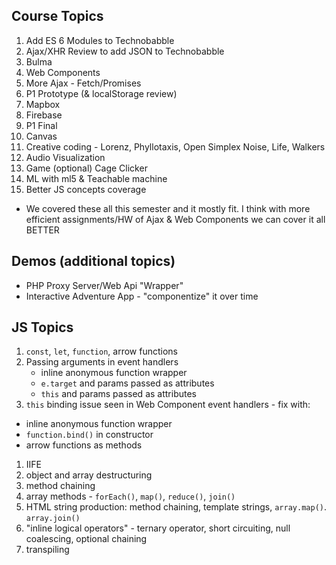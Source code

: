 ## Course Topics

1. Add ES 6 Modules to Technobabble
1. Ajax/XHR Review to add JSON to Technobabble
1. Bulma
1. Web Components
1. More Ajax - Fetch/Promises
1. P1 Prototype (& localStorage review)
1. Mapbox
1. Firebase
1. P1 Final
1. Canvas
1. Creative coding - Lorenz, Phyllotaxis, Open Simplex Noise, Life, Walkers
1. Audio Visualization
1. Game (optional) Cage Clicker
1. ML with ml5 & Teachable machine
1. Better JS concepts coverage

- We covered these all this semester and it mostly fit. I think with more efficient assignments/HW of Ajax & Web Components we can cover it all BETTER

## Demos (additional topics)

- PHP Proxy Server/Web Api "Wrapper"
- Interactive Adventure App - "componentize" it over time

## JS Topics
1. `const`, `let`, `function`, arrow functions
2. Passing arguments in event handlers
    - inline anonymous function wrapper
    - `e.target` and params passed as attributes
    - `this` and params passed as attributes
1. `this` binding issue seen in Web Component event handlers - fix with:
  - inline anonymous function wrapper
  - `function.bind()` in constructor
  - arrow functions as methods
1. IIFE
1. object and array destructuring
1. method chaining
1. array methods - `forEach()`, `map()`, `reduce()`, `join()`
1. HTML string production: method chaining, template strings, `array.map()`. `array.join()`
1. "inline logical operators" - ternary operator, short circuiting, null coalescing, optional chaining
1. transpiling
